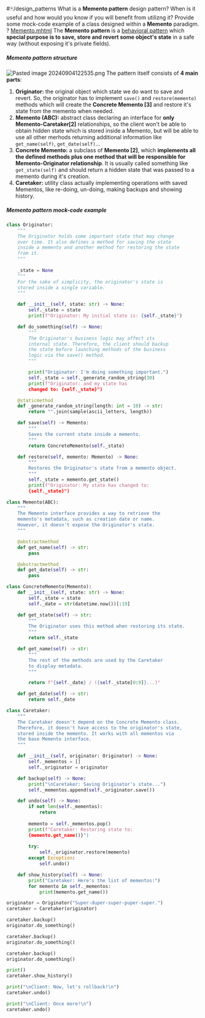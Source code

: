 #🃏/design_patterns
What is a **Memento pattern** design pattern? When is it useful and how would you know if you will benefit from utilizng it? Provide some mock-code example of a class designed within a **Memento** paradigm.
?
[Memento.mhtml](Memento.mhtml)
The **Memento pattern** is a [behavioral pattern](Behavioral%20patterns.md) which **special purpose is to save, store and revert some object's state** in a safe way (without exposing it's private fields).
##### Memento pattern structure
![Pasted image 20240904122535.png](Pasted%20image%2020240904122535.png)
The pattern itself consists of **4 main parts**:
1. **Originator:** the original object which state we do want to save and revert. So, the originator has to implement `save()` and `restore(memento)` methods which will create the **Concrete Memento \[3]** and restore it's state from the memento when needed.
2. **Memento (ABC):** abstract class declaring an interface for **only Memento-Caretaker\[2]** relationships, so the client won't be able to obtain hidden state which is stored inside a Memento, but will be able to use all other merhods returning additional information like `get_name(self)`, `get_date(self)`...
3. **Concrete Memento:** a subclass of **Memento \[2]**, which **implements all the defined methods plus one method that will be responsible for Memento-Originator relationship**. It is usually called something like `get_state(self)` and should return a hidden state that was passed to a memento during it's creation.
4. **Caretaker:** utility class actually implementing operations with saved Mementos, like re-doing, un-doing, making backups and showing history.
##### Memento pattern mock-code example
```python
class Originator:
    """
    The Originator holds some important state that may change 
    over time. It also defines a method for saving the state 
    inside a memento and another method for restoring the state 
    from it.
    """
    
    _state = None
    """
    For the sake of simplicity, the originator's state is 
    stored inside a single variable.
    """

    def __init__(self, state: str) -> None:
        self._state = state
        print(f"Originator: My initial state is: {self._state}")

    def do_something(self) -> None:
        """
        The Originator's business logic may affect its 
        internal state. Therefore, the client should backup 
        the state before launching methods of the business 
        logic via the save() method.
        """

        print("Originator: I'm doing something important.")
        self._state = self._generate_random_string(30)
        print(f"Originator: and my state has 
        changed to: {self._state}")

    @staticmethod
    def _generate_random_string(length: int = 10) -> str:
        return "".join(sample(ascii_letters, length))

    def save(self) -> Memento:
        """
        Saves the current state inside a memento.
        """
        return ConcreteMemento(self._state)

    def restore(self, memento: Memento) -> None:
        """
        Restores the Originator's state from a memento object.
        """
        self._state = memento.get_state()
        print(f"Originator: My state has changed to: 
        {self._state}")

class Memento(ABC):
    """
    The Memento interface provides a way to retrieve the 
    memento's metadata, such as creation date or name. 
    However, it doesn't expose the Originator's state.
    """

    @abstractmethod
    def get_name(self) -> str:
        pass

    @abstractmethod
    def get_date(self) -> str:
        pass

class ConcreteMemento(Memento):
    def __init__(self, state: str) -> None:
        self._state = state
        self._date = str(datetime.now())[:19]

    def get_state(self) -> str:
        """
        The Originator uses this method when restoring its state.
        """
        return self._state

    def get_name(self) -> str:
        """
        The rest of the methods are used by the Caretaker
        to display metadata.
        """

        return f"{self._date} / ({self._state[0:9]}...)"

    def get_date(self) -> str:
        return self._date

class Caretaker:
    """
    The Caretaker doesn't depend on the Concrete Memento class. 
    Therefore, it doesn't have access to the originator's state, 
    stored inside the memento. It works with all mementos via 
    the base Memento interface.
    """

    def __init__(self, originator: Originator) -> None:
        self._mementos = []
        self._originator = originator

    def backup(self) -> None:
        print("\nCaretaker: Saving Originator's state...")
        self._mementos.append(self._originator.save())

    def undo(self) -> None:
        if not len(self._mementos):
            return
            
        memento = self._mementos.pop()
        print(f"Caretaker: Restoring state to: 
        {memento.get_name()}")
        
        try:
            self._originator.restore(memento)
        except Exception:
            self.undo()

    def show_history(self) -> None:
        print("Caretaker: Here's the list of mementos:")
        for memento in self._mementos:
            print(memento.get_name())

originator = Originator("Super-duper-super-puper-super.")
caretaker = Caretaker(originator)

caretaker.backup()
originator.do_something()

caretaker.backup()
originator.do_something()

caretaker.backup()
originator.do_something()

print()
caretaker.show_history()

print("\nClient: Now, let's rollback!\n")
caretaker.undo()

print("\nClient: Once more!\n")
caretaker.undo()
```
<!--SR:!2025-11-22,287,290-->